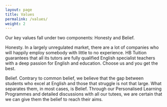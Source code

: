 ```yaml
---
layout: page
title: Values
permalink: /values/
weight: 2
---
```


Our key values fall under two components: Honesty and Belief.

Honesty. In a largely unregulated market, there are a lot of companies who will happily employ somebody with little to no experience. HB Tuition guarantees that all its tutors are fully qualified English specialist teachers with a deep passion for English and education. Choose us and you get the best.

Belief. Contrary to common belief, we believe that the gap between students who excel at English and those that struggle is not that large. What separates them, in most cases, is Belief. Through our Personalised Learning Programmes and detailed discussions with all our tutees, we are certain that we can give them the belief to reach their aims.
